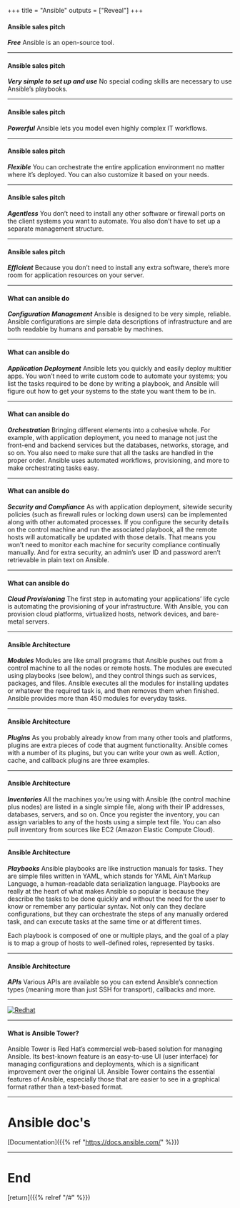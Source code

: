 
+++
title = "Ansible"
outputs = ["Reveal"]
+++

#### Ansible sales pitch

***Free*** Ansible is an open-source tool.

--- 

#### Ansible sales pitch

***Very simple to set up and use*** No special coding skills are necessary to use Ansible’s playbooks.

--- 

#### Ansible sales pitch

***Powerful*** Ansible lets you model even highly complex IT workflows.

--- 

#### Ansible sales pitch

***Flexible*** You can orchestrate the entire application environment no matter where it’s deployed. You can also customize it based on your needs.

--- 

#### Ansible sales pitch

***Agentless*** You don’t need to install any other software or firewall ports on the client systems you want to automate. You also don’t have to set up a separate management structure.


--- 

#### Ansible sales pitch

***Efficient*** Because you don’t need to install any extra software, there’s more room for application resources on your server.

---

#### What can ansible do 

***Configuration Management*** Ansible is designed to be very simple, reliable. Ansible configurations are simple data descriptions of infrastructure and are both readable by humans and parsable by machines. 

---

#### What can ansible do

***Application Deployment*** Ansible lets you quickly and easily deploy multitier apps. You won’t need to write custom code to automate your systems; you list the tasks required to be done by writing a playbook, and Ansible will figure out how to get your systems to the state you want them to be in.

---

#### What can ansible do

***Orchestration*** Bringing different elements into a cohesive whole. For example, with application deployment, you need to manage not just the front-end and backend services but the databases, networks, storage, and so on. You also need to make sure that all the tasks are handled in the proper order. Ansible uses automated workflows, provisioning, and more to make orchestrating tasks easy.

---

#### What can ansible do

***Security and Compliance*** As with application deployment, sitewide security policies (such as firewall rules or locking down users) can be implemented along with other automated processes. If you configure the security details on the control machine and run the associated playbook, all the remote hosts will automatically be updated with those details. That means you won’t need to monitor each machine for security compliance continually manually. And for extra security, an admin’s user ID and password aren’t retrievable in plain text on Ansible.

---

#### What can ansible do

***Cloud Provisioning*** The first step in automating your applications’ life cycle is automating the provisioning of your infrastructure. With Ansible, you can provision cloud platforms, virtualized hosts, network devices, and bare-metal servers.

---

#### Ansible Architecture

***Modules*** Modules are like small programs that Ansible pushes out from a control machine to all the nodes or remote hosts. The modules are executed using playbooks (see below), and they control things such as services, packages, and files. Ansible executes all the modules for installing updates or whatever the required task is, and then removes them when finished. Ansible provides more than 450 modules for everyday tasks.

---

#### Ansible Architecture

***Plugins*** As you probably already know from many other tools and platforms, plugins are extra pieces of code that augment functionality. Ansible comes with a number of its plugins, but you can write your own as well. Action, cache, and callback plugins are three examples.

---

#### Ansible Architecture

***Inventories*** All the machines you’re using with Ansible (the control machine plus nodes) are listed in a single simple file, along with their IP addresses, databases, servers, and so on. Once you register the inventory, you can assign variables to any of the hosts using a simple text file. You can also pull inventory from sources like EC2 (Amazon Elastic Compute Cloud).

---

#### Ansible Architecture

***Playbooks*** Ansible playbooks are like instruction manuals for tasks. They are simple files written in YAML, which stands for YAML Ain’t Markup Language, a human-readable data serialization language. Playbooks are really at the heart of what makes Ansible so popular is because they describe the tasks to be done quickly and without the need for the user to know or remember any particular syntax. Not only can they declare configurations, but they can orchestrate the steps of any manually ordered task, and can execute tasks at the same time or at different times.

Each playbook is composed of one or multiple plays, and the goal of a play is to map a group of hosts to well-defined roles, represented by tasks.

---

#### Ansible Architecture

***APIs*** Various APIs are available so you can extend Ansible’s connection types (meaning more than just SSH for transport), callbacks and more.

---

[![Redhat](/senare/images/redhat.svg)](https://www.ansible.com/)

---

#### What is Ansible Tower?
Ansible Tower is Red Hat’s commercial web-based solution for managing Ansible. Its best-known feature is an easy-to-use UI (user interface) for managing configurations and deployments, which is a significant improvement over the original UI. Ansible Tower contains the essential features of Ansible, especially those that are easier to see in a graphical format rather than a text-based format.

---

# Ansible doc's

[Documentation]({{% ref "https://docs.ansible.com/" %}})

---

# End

[return]({{% relref "/#" %}})


